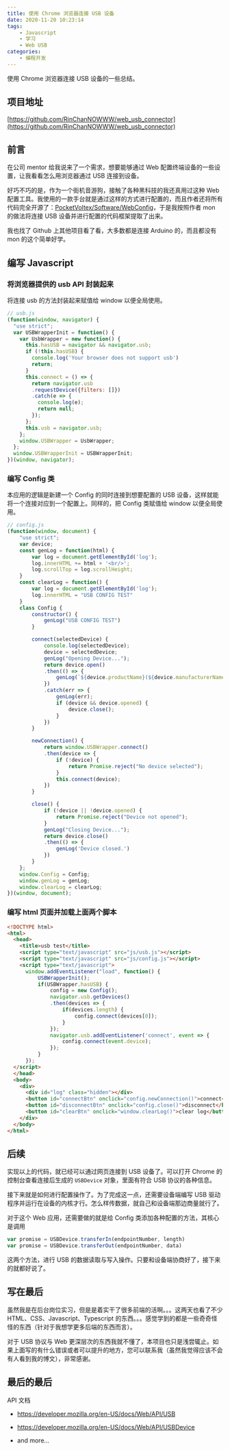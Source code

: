 ```yaml
---
title: 使用 Chrome 浏览器连接 USB 设备
date: 2020-11-20 10:23:14
tags:
	- Javascript
	- 学习
	- Web USB
categories:
	- 编程开发
---
```


使用 Chrome 浏览器连接 USB 设备的一些总结。

<!-- more -->

## 项目地址

[https://github.com/RinChanNOWWW/web_usb_connector](https://github.com/RinChanNOWWW/web_usb_connector)

## 前言

在公司 mentor 给我说来了一个需求，想要能够通过 Web 配置终端设备的一些设置，让我看看怎么用浏览器通过 USB 连接到设备。

好巧不巧的是，作为一个街机音游狗，接触了各种黑科技的我还真用过这种 Web 配置工具。我使用的一款手台就是通过这样的方式进行配置的，而且作者还将所有代码完全开源了：[PocketVoltex/Software/WebConfig](https://github.com/mon/PocketVoltex/tree/master/Software/WebConfig)，于是我按照作者 mon 的做法将连接 USB 设备并进行配置的代码框架提取了出来。

我也找了 Github 上其他项目看了看，大多数都是连接 Arduino 的，而且都没有 mon 的这个简单好学。

## 编写 Javascript

### 将浏览器提供的 usb API 封装起来

将连接 usb 的方法封装起来赋值给 window 以便全局使用。

```javascript
// usb.js
(function(window, navigator) {
  "use strict";
  var USBWrapperInit = function() {
    var UsbWrapper = new function() {
      this.hasUSB = navigator && navigator.usb;
      if (!this.hasUSB) {
        console.log('Your browser does not support usb')
        return;
      }
      this.connect = () => {
        return navigator.usb
        .requestDevice({filters: []})
        .catch(e => {
          console.log(e);
          return null;
        });
      };
      this.usb = navigator.usb;
    };
    window.USBWrapper = UsbWrapper;
  };
  window.USBWrapperInit = USBWrapperInit;
})(window, navigator);
```

### 编写 Config 类

本应用的逻辑是新建一个 Config 的同时连接到想要配置的 USB 设备，这样就能将一个连接对应到一个配置上。同样的，把 Config 类赋值给 window 以便全局使用。

```javascript
// config.js
(function(window, document) {
    "use strict";
    var device;
    const genLog = function(html) {
        var log = document.getElementById('log');
        log.innerHTML += html + '<br/>';
        log.scrollTop = log.scrollHeight;
    }
    const clearLog = function() {
        var log = document.getElementById('log');
        log.innerHTML = "USB CONFIG TEST"
    }
    class Config {
        constructor() {
            genLog("USB CONFIG TEST")
        }

        connect(selectedDevice) {
            console.log(selectedDevice);
            device = selectedDevice;
            genLog("Opening Device...");
            return device.open()
            .then(() => {
                genLog(`${device.productName}(${device.manufacturerName}) connected.`)
            })
            .catch(err => {
                genLog(err);
                if (device && device.opened) {
                    device.close();
                }
            })
        }

        newConnection() {
            return window.USBWrapper.connect()
            .then(device => {
                if (!device) {
                    return Promise.reject("No device selected");
                }
                this.connect(device);
            })
        }

        close() {
            if (!device || !device.opened) {
                return Promise.reject("Device not opened");
            }
            genLog("Closing Device...");
            return device.close()
            .then(() => {
                genLog('Device closed.')
            })
        }
    };
    window.Config = Config;
    window.genLog = genLog;
    window.clearLog = clearLog;
})(window, document);
```

### 编写 html 页面并加载上面两个脚本

```html
<!DOCTYPE html>
<html>
  <head>
    <title>usb test</title>
    <script type="text/javascript" src="js/usb.js"></script>
    <script type="text/javascript" src="js/config.js"></script>
    <script type="text/javascript">
      window.addEventListener("load", function() {
          USBWrapperInit();
          if(USBWrapper.hasUSB) {              
              config = new Config();
              navigator.usb.getDevices()
              .then(devices => {
                  if(devices.length) {
                      config.connect(devices[0]);
                  }
              });
              navigator.usb.addEventListener('connect', event => {
                  config.connect(event.device);
              });
          }
      });
  </script>
  </head>
  <body>
    <div>
      <div id="log" class="hidden"></div>
      <button id="connectBtn" onclick="config.newConnection()">connect</button>
      <button id="disconnectBtn" onclick="config.close()">disconnect</button>
      <button id="clearBtn" onclick="window.clearLog()">clear log</button>
    </div>
  </body>
</html>
```

## 后续

实现以上的代码，就已经可以通过网页连接到 USB 设备了。可以打开 Chrome 的控制台查看连接后生成的 `USBDevice` 对象，里面有符合 USB 协议的各种信息。

接下来就是如何进行配置操作了。为了完成这一点，还需要设备端编写 USB 驱动程序并运行在设备的内核才行。怎么样传数据，就自己和设备端那边商量就行了。

对于这个 Web 应用，还需要做的就是给 Config 类添加各种配置的方法，其核心是调用

```javascript
var promise = USBDevice.transferIn(endpointNumber, length)
var promise = USBDevice.transferOut(endpointNumber, data)
```

这两个方法，进行 USB 的数据读取与写入操作。只要和设备端协商好了，接下来的就都好说了。

## 写在最后

虽然我是在后台岗位实习，但是是着实干了很多前端的活啊。。。这两天也看了不少 HTML、CSS、Javascript、Typescript 的东西。。。感觉学到的都是一些奇奇怪怪的东西（针对于我想学更多后端的东西而言）。

对于 USB 协议与 Web 更深层次的东西我就不懂了，本项目也只是浅尝辄止。如果上面写的有什么错误或者可以提升的地方，您可以联系我（虽然我觉得应该不会有人看到我的博文），非常感谢。

## 最后的最后

API 文档

- https://developer.mozilla.org/en-US/docs/Web/API/USB

- https://developer.mozilla.org/en-US/docs/Web/API/USBDevice
- and more...
